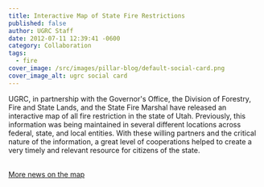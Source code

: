 ```yaml
---
title: Interactive Map of State Fire Restrictions
published: false
author: UGRC Staff
date: 2012-07-11 12:39:41 -0600
category: Collaboration
tags:
  - fire
cover_image: /src/images/pillar-blog/default-social-card.png
cover_image_alt: ugrc social card
---
```


UGRC, in partnership with the Governor's Office, the Division of Forestry, Fire and State Lands, and the State Fire Marshal have released an interactive map of all fire restriction in the state of Utah. Previously, this information was being maintained in several different locations across federal, state, and local entities. With these willing partners and the critical nature of the information, a great level of cooperations helped to create a very timely and relevant resource for citizens of the state.

<a href="https://www.ksl.com/?nid=1105&amp;sid=21191542&amp;title=target-shooting-to-be-temporarily-banned-in-some-areas&amp;s_cid=queue-15"><br />
More news on the map</a>
